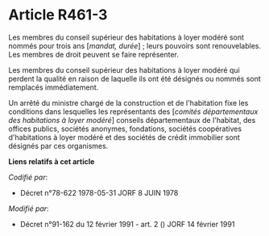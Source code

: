 # Article R461-3

Les membres du conseil supérieur des habitations à loyer modéré sont nommés pour trois ans [*mandat, durée*] ; leurs pouvoirs
sont renouvelables. Les membres de droit peuvent se faire représenter.

Les membres du conseil supérieur des habitations à loyer modéré qui perdent la qualité en raison de laquelle ils ont été
désignés ou nommés sont remplacés immédiatement.

Un arrêté du ministre chargé de la construction et de l'habitation fixe les conditions dans lesquelles les représentants des
[*comités départementaux des habitations à loyer modéré*] conseils départementaux de l'habitat, des offices publics, sociétés
anonymes, fondations, sociétés coopératives d'habitations à loyer modéré et des sociétés de crédit immobilier sont désignés
par ces organismes.

**Liens relatifs à cet article**

_Codifié par_:

  - Décret n°78-622 1978-05-31 JORF 8 JUIN 1978

_Modifié par_:

  - Décret n°91-162 du 12 février 1991 - art. 2 () JORF 14 février 1991
